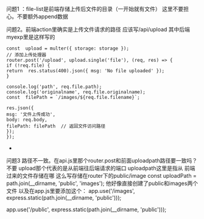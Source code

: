 ﻿问题1 ：file-list是前端存储上传后文件的目录（一开始就有文件）
这里不要担心。不要额外append数据

问题2。前端action里确实是上传文件请求的路径
应该写/api/upload
其中后端myexp里是这样写的

    const  upload = multer({ storage: storage });
    // 添加上传处理器
    router.post('/upload', upload.single('file'), (req, res) => {
    if (!req.file) {
    return  res.status(400).json({ msg: 'No file uploaded' });
    }
      
    console.log('path', req.file.path);
    console.log('originalname', req.file.originalname);
    const  filePath = `/images/${req.file.filename}`;
      
    res.json({
    msg: '文件上传成功',
    body: req.body,
    filePath: filePath  // 返回文件访问路径
    });
    });

*

问题3 路径不一致。在api.js里那个router.post和前面uploadpath路径要一致吗？
不要
upload那个代表的是从前端往后端请求的端口
uploadpath这里是指从	前端过来的文件存储在哪
这么写存储在router下的public/image
const  uploadPath = path.join(__dirname, 'public', 'images');
他好像直接创建了public和images两个文件
以及在app.js里要添加这个：
app.use('/images', express.static(path.join(__dirname, 'public')));

app.use('/public', express.static(path.join(__dirname, 'public')));
